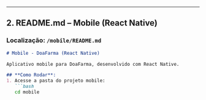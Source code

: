 
---

## **2. README.md – Mobile (React Native)**  
### **Localização**: `/mobile/README.md`

```markdown
# Mobile - DoaFarma (React Native)

Aplicativo mobile para DoaFarma, desenvolvido com React Native.

## **Como Rodar**:
1. Acesse a pasta do projeto mobile:
   ```bash
   cd mobile
